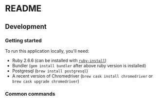 # README

## Development

### Getting started
To run this application locally, you'll need:

* Ruby 2.6.6 (can be installed with [`ruby-install`](https://github.com/postmodern/ruby-install))
* Bundler (`gem install bundler` after above ruby version is installed)
* Postgresql (`brew install postgresql`)
* A recent version of Chromedriver (`brew cask install chromedriver` or `brew cask upgrade chromedriver`)


### Common commands


